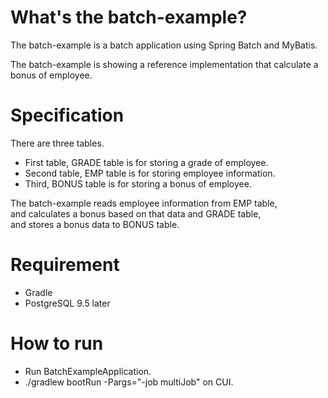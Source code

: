 # What's the batch-example?

The batch-example is a batch application using Spring Batch and MyBatis.  

The batch-example is showing a reference implementation that calculate a bonus of employee.

# Specification

There are three tables.
- First table, GRADE table is for storing a grade of employee.  
- Second table, EMP table is for storing employee information.  
- Third, BONUS table is for storing a bonus of employee.  

The batch-example reads employee information from EMP table,  
and calculates a bonus based on that data and GRADE table,  
and stores a bonus data to BONUS table.  

# Requirement

* Gradle
* PostgreSQL 9.5 later

# How to run

* Run BatchExampleApplication.
* ./gradlew bootRun -Pargs="-job multiJob" on CUI.
